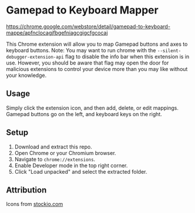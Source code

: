 # Gamepad to Keyboard Mapper

https://chrome.google.com/webstore/detail/gamepad-to-keyboard-mappe/apfnclocagjfbgefniagcgigcfgcocaj

This Chrome extension will allow you to map Gamepad buttons and axes to keyboard buttons.
Note: You may want to run chrome with the `--silent-debugger-extension-api` flag to disable the info bar when this extension is in use. However, you should be aware that flag may open the door for malicious extensions to control your device more than you may like without your knowledge.

## Usage

Simply click the extension icon, and then add, delete, or edit mappings. Gamepad buttons go on the left, and keyboard keys on the right.

## Setup

1. Download and extract this repo.
2. Open Chrome or your Chromium browser.
3. Navigate to `chrome://extensions`.
4. Enable Developer mode in the top right corner.
5. Click "Load unpacked" and select the extracted folder.

## Attribution

Icons from [stockio.com](https://stockio.com)